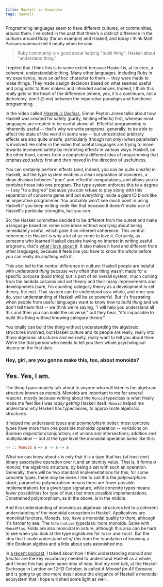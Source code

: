 ```yaml
---
title: Haskell is Knowable
tags: Haskell
---
```


Programming languages seem to have different cultures, or communities, around them. I've noted in the past that there's a distinct difference in the cultures around Ruby (for an example) and Haskell, and today I think Matt Parsons summarized it neatly when he said: 

> Ruby community is v good about helping "build thing"; Haskell about "understand thing."

I replied that I think this is to some extent because Haskell is, at its core, a coherent, understandable thing. Many other languages, including Ruby in my experience, have an *ad hoc* character to them -- they were made to make things. They made design decisions based on what seemed useful and pragmatic to their makers and intended audiences. Indeed, I think this really gets to the heart of the difference (where, yes, it's a continuum, not a dichotomy, don't @ me) between the imperative paradigm and functional programming. 

In the video called [*Haskell is Useless*](https://www.youtube.com/watch?v=iSmkqocn0oQ), Simon Peyton Jones talks about how Haskell was created for safety (purity, limiting effects) first, whereas most languages are created to be useful above all. Effectful programming is inherently useful -- that's why we write programs, generally, to be able to affect the state of the world in some way -- but unrestricted arbitrary effects are also quite unsafe, particularly (though not only) when parallelism is involved. He notes in the video that useful languages are trying to move towards increased safety by restricting effects in various ways. Haskell, on the other hand, comes from a completely different idea of programming that emphasized safety first and then moved in the direction of usefulness. 

You can certainly perform effects (and, indeed, you can be quite unsafe) in Haskell, but the type system enables a clean separation of concerns, a clean division between "pure" and effectful computations, and allows you to combine those into one program. The type system enforces this to a degree -- I say "to a degree" because you _can_ refuse to play along with this separation of concerns game and put everything inside a giant IO block like an imperative programmer. You probably won't see much point in using Haskell if you keep writing code like that because it doesn't make use of Haskell's particular strengths, but you _can_.

So, the Haskell committee decided to be different from the outset and make a language based on some core ideas without worrying about being immediately useful, which gave it an inherent coherence. This central coherence in Haskell is why a lot of us come to love it. Certainly, as someone who learned Haskell despite having no interest in writing useful programs, that's [what I love about it](http://argumatronic.com/posts/2016-06-17-delicious-currying.html). It also makes it hard and different from other languages, because it feels like you have to know *the whole* before you can really do anything with it. 

This also led to the central difference in culture: Haskell people are helpful with *understand thing* because very often that thing wasn't made for a specific purpose (*build thing*) but is part of an overall system, much coming from the lambda calculus and set theory and their many improvements and developments (sure, I'm counting category theory as a development in set theory, fite me). That system can be understood as a whole, and once you do, your understanding of Haskell will be so powerful. But it's frustrating when people from useful languages want to know how to *build thing* and we don't tell them that -- we think we're saying, "I will help you understand all this and then you can build the universe," but they hear, "it's impossible to build this thing without knowing category theory." 

You totally can build the thing without understanding the algebraic structures involved, but Haskell culture and its people are really, really into those algebraic structures and we really, really want to tell you about them. We're like that person who needs to tell you their whole psychological history on the first date.

### Hey, girl, are you gonna make this, too, about monoids?

## Yes. Yes, I am.

The thing I passionately talk about to anyone who will listen is the algebraic structure known as *monoid.* Monoids are important to me for several reasons, mostly because writing about the `Monoid` typeclass is what finally made me feel like I was *really getting* Haskell itself. `Monoid` helped me understand why Haskell has typeclasses, to approximate algebraic structures. 

It helped me understand types and polymorphism better; most concrete types have more than one possible monoidal operation -- variations on Boolean disjunction/conjunction; set unions and intersections; addition and multiplication -- but at the type level the monoidal operation looks like this:

```haskell
<> :: Monoid a => a -> a -> a
```

What we can know about `a` is only that it is a type that has (at least one) binary associative operation over it and an identity value. That is, it forms *a monoid*, the algebraic structure, by being a set with such an operation. Generally, there will be two standard implementations for this; for some concrete types, there may be more. I like to call this the *polymorphism stack*; parametric polymorphism means there are fewer possible implementations for a given type signature, while concrete types means fewer possibilities for type of input but more possible implementations. Constrained polymorphism, as in the above, is in the middle. 

And this understanding of monoids as algebraic structures led to a coherent understanding of the monoidal ecosystem in Haskell. Applicatives are monoidal functors. Monads, too, have a monoidal quality to them, although it's harder to see. The `Alternative` typeclass: more monoids. Same with `MonadPlus`. Folds are also monoidal in nature, although this also can be hard to see when you look at the type signatures for `foldr` and `foldl`. But the idea that I could understand *all of this* from the foundation of knowing a little Boolean algebra and a little about sets astonished me. 

In [a recent podcast](https://twitter.com/thefrontside/status/912327851386470400), I talked about how I think understanding *monoid* and *functor* are the key vocabulary needed to understand Haskell as a whole, and I hope this has given some idea of why. And my next talk, at the Haskell Exchange in London on 12-13 October, is called *A Monoid for All Seasons* and is going to go into more detail about the elegance of Haskell's monoidal ecosystem that I hope will shed some light as well.
